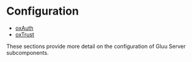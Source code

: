 # Configuration 

- [oxAuth](./oxAuth.md)
- [oxTrust](./oxTrust.md)

These sections provide more detail on the configuration of Gluu Server subcomponents. 

